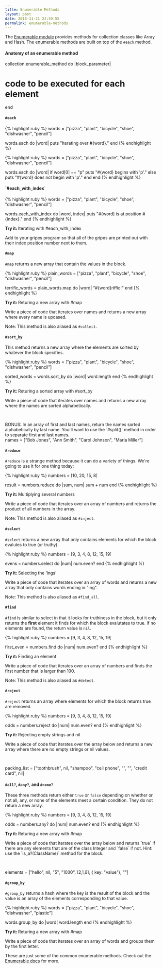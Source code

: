 ```yaml
---
title: Enumerable Methods
layout: post
date: 2015-11-21 23:59:55
permalink: enumerable-methods
---
```


The [Enumerable module](http://ruby-doc.org/core-2.2.3/Enumerable.html) provides methods for collection classes like Array and Hash. The enumerable methods are built on top of the `#each` method. 

#### Anatomy of an enumerable method

collection.enumerable_method do |block_parameter|
  # code to be executed for each element
end

#### `#each`

{% highlight ruby %}
words = ["pizza", "plant", "bicycle", "shoe", "dishwasher", "pencil"]

words.each do |word|
  puts "Iterating over #{word}."
end
{% endhighlight %}

{% highlight ruby %}
words = ["pizza", "plant", "bicycle", "shoe", "dishwasher", "pencil"]

words.each do |word|
  if word[0] == "p"
    puts "#{word} begins with 'p'."
  else
    puts "#{word} does not begin with 'p'."
  end
end
{% endhighlight %}

<h4> `#each_with_index`</h4>

{% highlight ruby %}
words = ["pizza", "plant", "bicycle", "shoe", "dishwasher", "pencil"]

words.each_with_index do |word, index|
  puts "#{word} is at position #{index}."
end
{% endhighlight %}

<div class="card blue-grey darken-1">
  <div class="card-content white-text">
    <span class="card-title orange-text"><b>Try it: </b>Iterating with #each_with_index</span>
    <p>
      Add to your gripes program so that all of the gripes are printed out with their index position number next to them.
    </p>
  </div>
</div>

#### `#map`

`#map` returns a new array that contain the values in the block. 

{% highlight ruby %}
plain_words = ["pizza", "plant", "bicycle", "shoe", "dishwasher", "pencil"]

terrific_words = plain_words.map do |word|
  "#{word}riffic!"
end
{% endhighlight %}

<div class="card blue-grey darken-1">
  <div class="card-content white-text">
    <span class="card-title orange-text"><b>Try it: </b>Returing a new array with #map</span>
    <p>
      Write a piece of code that iterates over names and returns a new array where every name is upcased. 
    </p>
  </div>
</div>

Note: This method is also aliased as `#collect`. 

#### `#sort_by`

This method returns a new array where the elements are sorted by whatever the block specifies. 

{% highlight ruby %}
words = ["pizza", "plant", "bicycle", "shoe", "dishwasher", "pencil"]

sorted_words = words.sort_by do |word|
  word.length
end
{% endhighlight %}

<div class="card blue-grey darken-1">
  <div class="card-content white-text">
    <span class="card-title orange-text"><b>Try it: </b>Returing a sorted array with #sort_by</span>
    <p>
      Write a piece of code that iterates over names and returns a new array where the names are sorted alphabetically.
    </p>
    <br>
    <p>
      BONUS: In an array of first and last names, return the names sorted alphabetically by last name. You'll want to use the `#split()` method in order to separate first and last names.<br>
      names = ["Bob Jones", "Ann Smith", "Carol Johnson", "Maria Miller"]
    </p>
  </div>
</div>

#### `#reduce` 

`#reduce` is a strange method because it can do a variety of things. We're going to use it for one thing today:

{% highlight ruby %}
numbers = [10, 20, 15, 8]

result = numbers.reduce do |sum, num|
  sum + num
end
{% endhighlight %}

<div class="card blue-grey darken-1">
  <div class="card-content white-text">
    <span class="card-title orange-text"><b>Try it: </b>Multiplying several numbers</span>
    <p>
      Write a piece of code that iterates over an array of numbers and returns the product of all numbers in the array. 
    </p>
  </div>
</div>

Note: This method is also aliased as `#inject`.

#### `#select`

`#select` returns a new array that only contains elements for which the block evalutes to true (or truthy).

{% highlight ruby %}
numbers = [9, 3, 4, 8, 12, 15, 19]

evens = numbers.select do |num|
  num.even? 
end
{% endhighlight %}

<div class="card blue-grey darken-1">
  <div class="card-content white-text">
    <span class="card-title orange-text"><b>Try it: </b>Selecting the 'ings'</span>
    <p>
      Write a piece of code that iterates over an array of words and returns a new array that only contains words ending in "ing".  
    </p>
  </div>
</div>

Note: This method is also aliased as `#find_all`.

#### `#find`

`#find` is similar to select in that it looks for truthiness in the block, but it only returns the <b>first</b> element it finds for which the block evalutates to true. If no elements are found, the return value is `nil`.

{% highlight ruby %}
numbers = [9, 3, 4, 8, 12, 15, 19]

first_even = numbers.find do |num|
  num.even? 
end
{% endhighlight %}

<div class="card blue-grey darken-1">
  <div class="card-content white-text">
    <span class="card-title orange-text"><b>Try it: </b>Finding an element</span>
    <p>
      Write a piece of code that iterates over an array of numbers and finds the first number that is larger than 100.  
    </p>
  </div>
</div>

Note: This method is also aliased as `#detect`.

#### `#reject`

`#reject` returns an array where elements for which the block returns true are removed. 

{% highlight ruby %}
numbers = [9, 3, 4, 8, 12, 15, 19]

odds = numbers.reject do |num|
  num.even? 
end
{% endhighlight %}

<div class="card blue-grey darken-1">
  <div class="card-content white-text">
    <span class="card-title orange-text"><b>Try it: </b>Rejecting empty strings and nil</span>
    <p>
      Write a piece of code that iterates over the array below and returns a new array where there are no empty strings or nil values. 
    </p> <br>
    <p>
      packing_list = ["toothbrush", nil, "shampoo", "cell phone", "", "", "credit card", nil]
    </p>
  </div>
</div>

#### `#all?`, `#any?`, and `#none?`

These three methods return either `true` or `false` depending on whether or not all, any, or none of the elements meet a certain condition. They do not return a new array. 

{% highlight ruby %}
numbers = [9, 3, 4, 8, 12, 15, 19]

odds = numbers.any? do |num|
  num.even? 
end
{% endhighlight %}

<div class="card blue-grey darken-1">
  <div class="card-content white-text">
    <span class="card-title orange-text"><b>Try it: </b>Returing a new array with #map</span>
    <p>
      Write a piece of code that iterates over the array below and returns `true` if there are any elements that are of the class Integer and `false` if not. Hint: use the `is_a?(ClassName)` method for the block.
    </p> <br>
    <p>
      elements = ["hello", nil, "5", "1000", [2,1,6], { key: "value"}, ""]
    </p>
  </div>
</div>

#### `#group_by`

`#group_by` returns a hash where the key is the result of the block and the value is an array of the elements corresponding to that value. 

{% highlight ruby %}
words = ["pizza", "plant", "bicycle", "shoe", "dishwasher", "plastic"]

words.group_by do |word|
  word.length
end
{% endhighlight %}

<div class="card blue-grey darken-1">
  <div class="card-content white-text">
    <span class="card-title orange-text"><b>Try it: </b>Returing a new array with #map</span>
    <p>
      Write a piece of code that iterates over an array of words and groups them by the first letter.  
    </p>
  </div>
</div>

These are just some of the common enumerable methods. Check out the [Enumerable docs](http://ruby-doc.org/core-2.2.3/Enumerable.html) for more. 